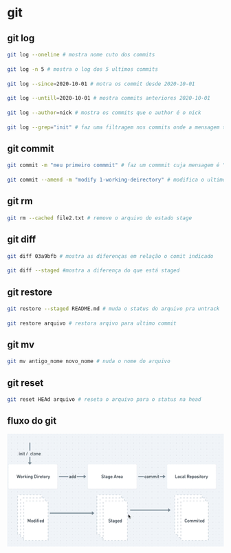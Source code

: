 # git

## git log

~~~~bash
git log --oneline # mostra nome cuto dos commits

git log -n 5 # mostra o log dos 5 ultimos commits

git log --since=2020-10-01 # motra os commit desde 2020-10-01

git log --untill=2020-10-01 # mostra commits anteriores 2020-10-01

git log --author=nick # mostra os commits que o author é o nick

git log --grep="init" # faz uma filtragem nos commits onde a mensagem tivero regex "init"
~~~~

## git commit

~~~~bash
git commit -m "meu primeiro commmit" # faz um commmit cuja mensagem é "meu primeiro commit"

git commit --amend -m "modify 1-working-deirectory" # modifica o ultimo commit 
~~~~

## git rm

~~~~bash
git rm --cached file2.txt # remove o arquivo do estado stage
~~~~

## git diff

~~~~bash
git diff 03a9bfb # mostra as diferenças em relação o comit indicado

git diff --staged #mostra a diferença do que está staged
~~~~

## git restore

~~~~bash
git restore --staged README.md # muda o status do arquivo pra untrack

git restore arquivo # restora arqivo para ultimo commit
~~~~

## git mv

~~~~bash
git mv antigo_nome novo_nome # nuda o nome do arquivo
~~~~

## git reset

~~~~bash
git reset HEAd arquivo # reseta o arquivo para o status na head
~~~~

## fluxo do git

![flow](./img/flow.png)

